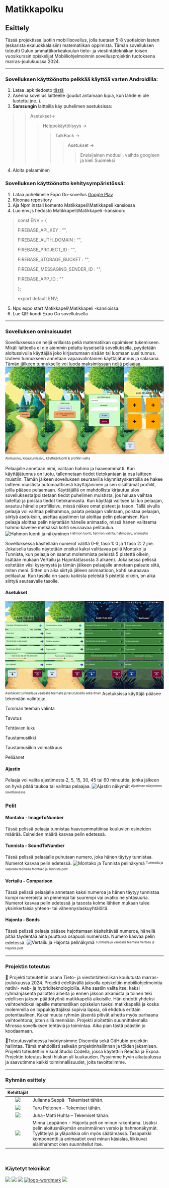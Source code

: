 # Matikkapolku

## Esittely
Tässä projektissa luotiin mobiilisovellus, jolla tuetaan 5-8 vuotiaiden lasten (eskarista ekaluokkalaisiin) matematiikan oppimista. Tämän sovelluksen toteutti Oulun ammattikorkeakoulun tieto- ja viestintätekniikan toisen vuosikurssin opiskelijat Mobiiliohjelmoinnin sovellusprojektin tuotoksena marras-joulukuussa 2024. 

---
### Sovelluksen käyttöönotto pelkkää käyttöä varten Androidilla:
1. Lataa .apk tiedosto [tästä](https://drive.google.com/file/d/1T7cDE15q4OnKqAv2Zdp3ENVUFNzbCBry/view?usp=drive_link)
2. Asenna sovellus laitteelle (joudut antamaan lupia, kun lähde ei ole luotettu jne..).
3. **Samsungin** laitteilla käy puhelimen asetuksissa:
>>  Asetukset->
>>> Helppokäyttöisyys ->
>>>> TalkBack ->
>>>>> Asetukset ->
>>>>>> Ensisijainen moduuli, vaihda googleen ja kieli Suomeksi
4. Aloita pelaaminen

### Sovelluksen käyttöönotto kehitysympäristössä:
1. Lataa puhelimelle Expo Go-sovellus [Google Play](https://play.google.com/store/apps/details?id=host.exp.exponent)
2. Kloonaa repository 
3. Aja Npm install komento Matikkapeli\Matikkapeli kansiossa
4. Luo env.js tiedosto Matikkapeli\Matikkapeli -kansioon:
>const ENV = {
>
>    FIREBASE_API_KEY : "",
>
>    FIREBASE_AUTH_DOMAIN : "",
>
>    FIREBASE_PROJECT_ID : "",
>
>    FIREBASE_STORAGE_BUCKET : "",
>
>    FIREBASE_MESSAGING_SENDER_ID : "",
>
>    FIREBASE_APP_ID : ""
>
>  };
>  
>  export default ENV;
5. Npx expo start Matikkapeli\Matikkapeli -kansioissa.
6. Lue QR-koodi Expo Go sovelluksella
---

### Sovelluksen ominaisuudet
Sovelluksessa on neljä erillaista peliä matematiikan oppimisen tukemiseen. Mikäli laitteella ei ole aiemmin pelattu kyseisellä sovelluksella, pyydetään aloitussivulla käyttäjää joko kirjautumaan sisään tai luomaan uusi tunnus. Uuteen tunnukseen annetaan vapaavalintainen käyttäjätunnus ja salasana. Tämän jälkeen tunnukselle voi luoda maksimissaan neljä pelaajaa.
![Pelin aloitus](./readme/readme1.png)
<sup><sub>Aloitussivu, kirjautumissivu, käyttäjänluonti & profiilin valita</sup></sub>

Pelaajalle annetaan nimi, valitaan hahmo ja haaveammatti. Kun käyttäjätunnus on luotu, tallennetaan tiedot tietokantaan ja osa laitteen muistiin. Tämän jälkeen sovelluksen seuraavilla käynnistyskerroilla se hakee laitteen muistista automaattisesti käyttäjänimen ja sen sisältämät profiilit, joilla pääsee pelaamaan.
Käyttäjällä on mahdollista kirjautua ulos sovelluksesta(poistetaan tiedot puhelimen muistista, jos haluaa vaihtaa laitetta) ja poistaa tiedot tietokannasta.
Kun käyttäjä valitsee tai luo pelaajan, avautuu hänelle profiilisivu, missä näkee omat pisteet ja tason. Tällä sivulla pelaaja voi vaihtaa pelihahmoa, palata pelaajan valintaan, poistaa pelaajan, siirtyä asetuksiin, asettaa ajastimen tai aloittaa pelin pelaamisen.
Kun pelaaja aloittaa pelin näytetään hänelle animaatio, missä hänen valitsema hahmo kävelee metsässä kohti seuraavaa pelitaulua. 
![Hahmon luonti ja näkyminen](./readme/readme2.png)
<sup><sub>Hahmon luonti, hahmon valinta, hahmosivu, animaatio</sup></sub>


Sovelluksessa käsitellään numerot väliltä 0-9, taso 1: 0 ja 1 taso 2: 2 jne. Jokaisella tasolla näytetään ensiksi kaksi valittavaa peliä Montako ja Tunnista, kun pelaaja on saanut molemmista peleistä 5 pistettä oikein, lisätään mukaan Vertailu ja Hajonta(tasosta 3 alkaen). Jokaisessa pelissä esitetään viisi kysymystä ja tämän jälkeen pelaajalle annetaan palaute siitä, miten meni. Sitten on aika siirtyä jälleen animaatioon, kohti seuraavaa pelitaulua. Kun tasolla on saatu kaikista peleistä 5 pistettä oikein, on aika siirtyä seuraavalle tasolle.

#### Asetukset

![Asetukset](./readme/readme3.png)
<sup><sub>Asetukset tummalla ja vaalealla teemalla ja tavutuksella sekä ilman</sup></sub>
Asetuksissa käyttäjä pääsee tekemään valintoja:

Tumman teeman valinta

Tavutus

Tehtävien luku

Taustamusiikki

Taustamusiikin voimakkuus

Peliäänet

#### Ajastin
Pelaaja voi valita ajastimesta 2, 5, 15, 30, 45 tai 60 minuuttia, jonka jälkeen on hyvä pitää taukoa tai vaihtaa pelaajaa.
![Ajastin näkymät](./readme/readme4.png)
<sup><sub>Ajastimen näkyminen sovelluksessa</sup></sub>

### Pelit
#### Montako - ImageToNumber
Tässä pelissä pelaaja tunnistaa haaveammattiinsa kuuluvien esineiden määrää. Esineiden määrä kasvaa pelin edetessä.
#### Tunnista - SoundToNumber
Tässä pelissä pelaajalle puhutaan numero, joka hänen täytyy tunnistaa. Numerot kasvaa pelin edetessä.
![Montako ja Tunnista pelinäkymä](./readme/readme5.png)
<sup><sub>Tummalla ja vaalealla teemalla Montako ja Tunnista pelit</sup></sub>

#### Vertailu - Comparison
Tässä pelissä pelaajalle annetaan kaksi numeroa ja hänen täytyy tunnistaa kumpi numeroista on pienempi tai suurempi vai ovatko ne yhtäsuuria. Numerot kasvaa pelin edetessä ja tasosta kolme lähtien mukaan tulee yksinkertaisia yhteen- tai vähennyslaskuyhtälöitä.
#### Hajonta - Bonds
Tässä pelissä pelaaja pääsee hajottamaan käsiteltävää numeroa, hänellä pitää täydentää aina puuttuva osapuoli numerosta. Numero kasvaa pelin edetessä.
![Vertailu ja Hajonta pelinäkymä](./readme/readme6.png)
<sup><sub>Tummalla ja vaalealla teemalla Vertailu ja Hajonta pelit</sup></sub>


---

### Projektin toteutus 
📝 Projekti toteutettiin osana Tieto- ja viestintätekniikan koulutusta marras-joulukuussa 2024. Projekti edeltävällä jaksolla opiskeltiin mobiiliohjelmointia natiivi- web- ja hybriditeknologioilla. Aihe saatiin valita itse, kaksi ryhmänjäsentä pallotteli aiheita jo ennen jakson alkamista ja toinen teki edellisen jakson päättötyönä matikkapeliä aikuisille. Hän ehdotti yhdeksi vaihtoehdoksi lapsille matematiikan opiskelun tueksi matikkapeliä ja koska molemmilla on loppukäyttäjäksi sopivia lapsia, oli ehdotus erittäin potentiaalinen. Kaksi muuta ryhmän jäsentä pitivät aihetta myös parhaana vaihtoehtona, joten sillä mennään. Projekti aloitettiin suunnittelemalla Mirossa sovelluksen tehtäviä ja toimintaa. Aika pian tästä päästiin jo koodaamaan.

🔨Toteutusvaiheessa hyödynsimme Discordia sekä GitHubin projektin hallintaa. Tämä mahdollisti selkeän projektinhallinnan ja töiden jakamisen.  Projekti toteutettiin Visual Studio Codella, jossa käytettiin Reactia ja Expoa. Projektin toteutus kesti hiukan yli kuukauden. Pysyimme hyvin aikataulussa ja saavutimme kaikki toiminnallisuudet, joita tavoittelimme.

---

### Ryhmän esittely

| Kehittäjät | |
| :---------------: | --- |
| [<img src="https://github.com/cheezyx.png" width="150px;"/><br /><sub><a href="https://github.com/cheezyx"></a></sub>](https://github.com/cheezyx) | Julianna Seppä -Tekemiset tähän. |
| [<img src="https://github.com/TaruPe.png" width="150px;"/><br /><sub><a href="https://github.com/TaruPe"></a></sub>](https://github.com/TaruPe) | Taru Peltonen – Tekemiset tähän. |
| [<img src="https://github.com/AvaRaGane.png" width="150px;"/><br /><sub><a href="https://github.com/AvaRaGane"></a></sub>](https://github.com/AvaRaGane) | Juha-Matti Huhta – Tekemiset tähän. |
| [<img src="https://github.com/Ereride.png" width="150px;"/><br /><sub><a href="https://github.com/Ereride"></a></sub>](https://github.com/Ereride) | Minna Leppänen - Hajonta peli on minun rakentama. Lisäksi pelin aloitusnäkymän ensimmäinen versio ja hahmonäkymät. Tyylittelyä ja yläpalkkia olin myös säätämässä. Tasopalkki komponentti ja animaatiot ovat minun käsialaa, liikkuvat eläinhahmot olen suunnitellut itse.|
</br>


### Käytetyt tekniikat
[<img src="https://github.githubassets.com/assets/GitHub-Mark-ea2971cee799.png" height="80px;"/>](https://github.com)
[<img src="https://www.svgrepo.com/show/303500/react-1-logo.svg" height="80px;"/>](https://react.dev)
[<img src="https://upload.wikimedia.org/wikipedia/commons/thumb/c/c8/Wireframe_logo.png/320px-Wireframe_logo.png" height="80px">](https://wireframe.cc/)
[<img height="80px" alt="logo-wordmark" src="https://github.com/user-attachments/assets/2a3103cf-fb54-46c7-855d-59fcfefd9c0e" />](https://expo.dev/)
[<img height="80px" src="https://github.com/user-attachments/assets/c4260a96-175f-4a84-bb21-fecfae9c06cc" />](https://www.gimp.org/)





 






 
